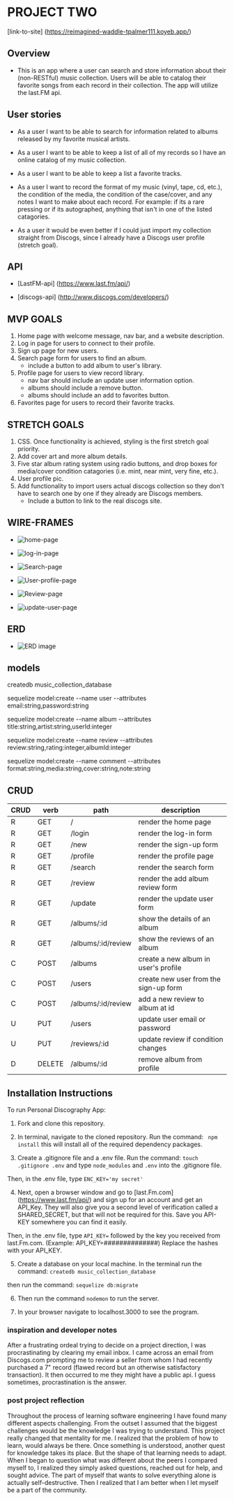 # PROJECT TWO

 
[link-to-site] (https://reimagined-waddle-tpalmer111.koyeb.app/)

## __Overview__

* This is an app where a user can search and store information about their (non-RESTful) music collection. Users will be able to catalog their favorite songs from each record in their collection. The app will utilize the last.FM api.  

## __User stories__

* As a user I want to be able to search for information related to albums released by my favorite musical artists.

* As a user I want to be able to keep a list of all of my records so I have an online catalog of my music collection.

* As a user I want to be able to keep a list a favorite tracks.

* As a user I want to record the format of my music (vinyl, tape, cd, etc.), the condition of the media, the condition of the case/cover, and any notes I want to make about each record. For example: if its a rare pressing or if its autographed, anything that isn't in one of the listed catagories.

* As a user it would be even better if I could just import my collection straight from Discogs, since I already have a Discogs user profile (stretch goal).


## __API__

* [LastFM-api] (https://www.last.fm/api/)

* [discogs-api] (http://www.discogs.com/developers/)


## __MVP GOALS__

1. Home page with welcome message, nav bar, and a website description.
2. Log in page for users to connect to their profile.
3. Sign up page for new users.
4. Search page form for users to find an album.
    * include a button to add album to user's library.
5. Profile page for users to view record library.
    * nav bar should include an update user information option.
    * albums should include a remove button.
    * albums should include an add to favorites button.
6. Favorites page for users to record their favorite tracks.
    

## __STRETCH GOALS__

1. CSS. Once functionality is achieved, styling is the first stretch goal priority. 
2. Add cover art and more album details.
3. Five star album rating system using radio buttons, and drop boxes for media/cover condition catagories (i.e. mint, near mint, very fine, etc.).
4. User profile pic.
5. Add functionality to import users actual discogs collection so they don't have to search one by one if they already are Discogs members.
    * Include a button to link to the real discogs site.


## __WIRE-FRAMES__

* ![home-page](images/home-wire-1%20(1).jpg)

* ![log-in-page](images/Log-in-wire-1%20(1).jpg)

* ![Search-page](images/Search-wire-1%20(1).jpg)

* ![User-profile-page](images/Profile-wire-1%20(3).jpg)

* ![Review-page](images/Review-wire-1.jpg)

* ![update-user-page](images/update-user-wire-1%20(1).jpg)


## __ERD__

* ![ERD image](images/ERD.svg)


## __models__

createdb music_collection_database

sequelize model:create --name user --attributes email:string,password:string

sequelize model:create --name album --attributes title:string,artist:string,userId:integer

sequelize model:create --name review --attributes review:string,rating:integer,albumId:integer

sequelize model:create --name comment --attributes format:string,media:string,cover:string,note:string



## __CRUD__

CRUD | verb   | path                 | description                                  |
-----|--------|----------------------|----------------------------------------------|
R    | GET    | /                    | render the home page                         |
R    | GET    | /login               | render the log-in form                       |
R    | GET    | /new                 | render the sign-up form                      |
R    | GET    | /profile             | render the profile page                      |
R    | GET    | /search              | render the search form                       |
R    | GET    | /review             | render the add album review form              |
R    | GET    | /update              | render the update user form                  |
R    | GET    | /albums/:id          | show the details of an album                 |
R    | GET    | /albums/:id/review  | show the reviews of an album                  |
C    | POST   | /albums              | create a new album in user's profile         |
C    | POST   | /users               | create new user from the sign-up form        |
C    | POST   | /albums/:id/review  | add a new review to album at id               |
U    | PUT    | /users               | update user email or password                |
U    | PUT    | /reviews/:id        | update review if condition changes            |
D    | DELETE | /albums/:id          | remove album from profile                    |



## __Installation Instructions__

To run Personal Discography App:

1. Fork and clone this repository.

2. In terminal, navigate to the cloned repository. Run the command:
``` npm install``` 
this will install all of the required dependency packages.

3. Create a .gitignore file and a .env file. Run the command:
```touch .gitignore .env``` 
and type ```node_modules``` and ```.env``` into the .gitignore file.

Then, in the .env file, type ```ENC_KEY='my secret'``` 

4. Next, open a browser window and go to [last.Fm.com] (https://www.last.fm/api/) and sign up for an account and get an API_Key. They will also give you a second level of verification called a SHARED_SECRET, but that will not be required for this. Save you API-KEY somewhere you can find it easily.

Then, in the .env file, type ```API_KEY=``` followed by the key you received from last.Fm.com. (Example: API_KEY=##############) 
Replace the hashes with your API_KEY.

5. Create a database on your local machine. In the terminal run the command:
```createdb music_collection_database```

then run the command:
```sequelize db:migrate ```

6. Then run the command ```nodemon``` to run the server.

7. In your browser navigate to localhost.3000 to see the program.


### inspiration and developer notes

After a frustrating ordeal trying to decide on a project direction, I was procrastinating by clearing my email inbox. I came across an email from Discogs.com prompting me to review a seller from whom I had recently purchased a 7" record (flawed record but an otherwise satisfactory transaction). It then occurred to me they might have a public api. I guess sometimes, procrastination is the answer.

### post project reflection

Throughout the process of learning software engineering I have found many different aspects challenging. From the outset I assumed that the biggest challenges would be the knowledge I was trying to understand. This project really changed that mentality for me. I realized that the problem of how to learn, would always be there. Once something is understood, another quest for knowledge takes its place. But the shape of that learning needs to adapt. When I began to question what was different about the peers I compared myself to, I realized they simply asked questions, reached out for help, and sought advice. The part of myself that wants to solve everything alone is actually self-destructive. Then I realized that I am better when I let myself be a part of the community.